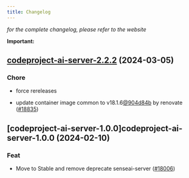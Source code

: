 ```yaml
---
title: Changelog
---
```



*for the complete changelog, please refer to the website*

**Important:**


## [codeproject-ai-server-2.2.2](https://github.com/truecharts/charts/compare/codeproject-ai-server-2.2.0...codeproject-ai-server-2.2.2) (2024-03-05)

### Chore



- force rereleases

- update container image common to v18.1.6[@904d84b](https://github.com/904d84b) by renovate ([#18835](https://github.com/truecharts/charts/issues/18835))










## [codeproject-ai-server-1.0.0]codeproject-ai-server-1.0.0 (2024-02-10)

### Feat



- Move to Stable and remove deprecate senseai-server ([#18006](https://github.com/truecharts/charts/issues/18006))